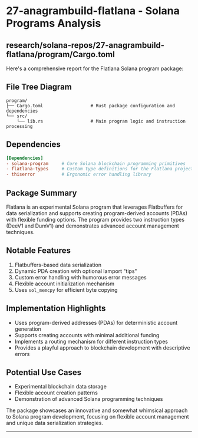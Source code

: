 # 27-anagrambuild-flatlana - Solana Programs Analysis

## research/solana-repos/27-anagrambuild-flatlana/program/Cargo.toml

Here's a comprehensive report for the Flatlana Solana program package:

## File Tree Diagram
```
program/
├── Cargo.toml                  # Rust package configuration and dependencies
└── src/
    └── lib.rs                  # Main program logic and instruction processing
```

## Dependencies
```toml
[Dependencies]
- solana-program     # Core Solana blockchain programming primitives
- flatlana-types     # Custom type definitions for the Flatlana project
- thiserror          # Ergonomic error handling library
```

## Package Summary
Flatlana is an experimental Solana program that leverages Flatbuffers for data serialization and supports creating program-derived accounts (PDAs) with flexible funding options. The program provides two instruction types (DeeV1 and DumV1) and demonstrates advanced account management techniques.

## Notable Features
1. Flatbuffers-based data serialization
2. Dynamic PDA creation with optional lamport "tips"
3. Custom error handling with humorous error messages
4. Flexible account initialization mechanism
5. Uses `sol_memcpy` for efficient byte copying

## Implementation Highlights
- Uses program-derived addresses (PDAs) for deterministic account generation
- Supports creating accounts with minimal additional funding
- Implements a routing mechanism for different instruction types
- Provides a playful approach to blockchain development with descriptive errors

## Potential Use Cases
- Experimental blockchain data storage
- Flexible account creation patterns
- Demonstration of advanced Solana programming techniques

The package showcases an innovative and somewhat whimsical approach to Solana program development, focusing on flexible account management and unique data serialization strategies.

---

